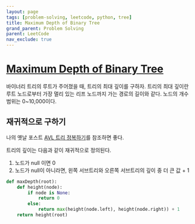 ```yaml
---
layout: page
tags: [problem-solving, leetcode, python, tree]
title: Maximum Depth of Binary Tree
grand_parent: Problem Solving
parent: LeetCode
nav_exclude: true
---
```


# [Maximum Depth of Binary Tree](https://leetcode.com/problems/maximum-depth-of-binary-tree/)

 바이너리 트리의 루트가 주어졌을 때, 트리의 최대 깊이를 구하자. 트리의
 최대 깊이란 루트 노드로부터 가장 멀리 있는 리프 노드까지 가는 경로의
 길이와 같다. 노드의 개수 범위는 0~10,000이다.


## 재귀적으로 구하기

 나의 옛날 포스트 [AVL 트리 정복하기](/avl-tree)를 참조하면 좋다.

 트리의 깊이는 다음과 같이 재귀적으로 정의된다.
 1. 노드가 null 이면 0
 2. 노드가 null이 아니라면, 왼쪽 서브트리와 오른쪽 서브트리의 깊이 중
    더 큰 값 + 1

```python
def maxDepth(root):
    def height(node):
        if node is None:
            return 0
        else:
            return max(height(node.left), height(node.right)) + 1
    return height(root)
```
